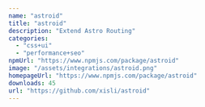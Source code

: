 ```yaml
---
name: "astroid"
title: "astroid"
description: "Extend Astro Routing"
categories:
  - "css+ui"
  - "performance+seo"
npmUrl: "https://www.npmjs.com/package/astroid"
image: "/assets/integrations/astroid.png"
homepageUrl: "https://www.npmjs.com/package/astroid"
downloads: 45
url: "https://github.com/xisli/astroid"
---
```

